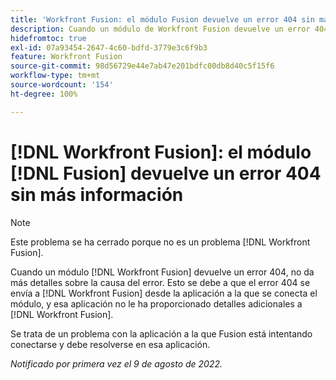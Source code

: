 ```yaml
---
title: 'Workfront Fusion: el módulo Fusion devuelve un error 404 sin más información'
description: Cuando un módulo de Workfront Fusion devuelve un error 404, no da más detalles sobre la causa del error. Esto se debe a que el error 404 se envía a Workfront Fusion desde la aplicación a la que se conecta el módulo, y esa aplicación no le ha proporcionado detalles adicionales a Workfront Fusion.
hidefromtoc: true
exl-id: 07a93454-2647-4c60-bdfd-3779e3c6f9b3
feature: Workfront Fusion
source-git-commit: 98d56729e44e7ab47e201bdfc00db8d40c5f15f6
workflow-type: tm+mt
source-wordcount: '154'
ht-degree: 100%

---
```


# [!DNL Workfront Fusion]: el módulo [!DNL Fusion] devuelve un error 404 sin más información

>[!NOTE]
>
>Este problema se ha cerrado porque no es un problema [!DNL Workfront Fusion].

Cuando un módulo [!DNL Workfront Fusion] devuelve un error 404, no da más detalles sobre la causa del error. Esto se debe a que el error 404 se envía a [!DNL Workfront Fusion] desde la aplicación a la que se conecta el módulo, y esa aplicación no le ha proporcionado detalles adicionales a [!DNL Workfront Fusion].

Se trata de un problema con la aplicación a la que Fusion está intentando conectarse y debe resolverse en esa aplicación.

_Notificado por primera vez el 9 de agosto de 2022._
